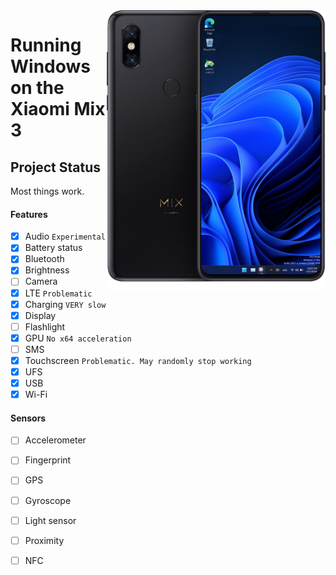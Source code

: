 <img align="right" src="https://github.com/n00b69/woa-perseus/blob/main/perseus.png" width="350" alt="Windows 11 running on perseus">

# Running Windows on the Xiaomi Mix 3

## Project Status
Most things work.

#### Features
- [x] Audio ```Experimental```
- [X] Battery status
- [x] Bluetooth
- [x] Brightness 
- [ ] Camera
- [x] LTE ```Problematic```
- [x] Charging ```VERY slow```
- [x] Display
- [ ] Flashlight
- [x] GPU  ```No x64 acceleration```
- [ ] SMS
- [x] Touchscreen ```Problematic. May randomly stop working```
- [x] UFS
- [x] USB
- [x] Wi-Fi

#### Sensors
- [ ] Accelerometer
- [ ] Fingerprint
- [ ] GPS
- [ ] Gyroscope
- [ ] Light sensor
- [ ] Proximity
- [ ] NFC





















